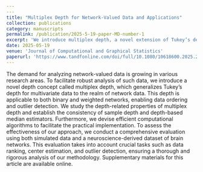 ```yaml
---
​---
title: "Multiplex Depth for Network-Valued Data and Applications"
collection: publications
category: manuscripts
permalink: /publication/2025-5-19-paper-MD-number-1
excerpt: 'We introduce multiplex depth, a novel extension of Tukey’s depth for analyzing network-valued data. It enables data ordering, center estimation, and outlier detection. We establish its theoretical properties, develop efficient algorithms, and validate our method through simulations and brain network data, demonstrating improved performance on key analysis tasks.'
date: 2025-05-19
venue: 'Journal of Computational and Graphical Statistics'
paperurl: 'https://www.tandfonline.com/doi/full/10.1080/10618600.2025.2475137'
---
```

The demand for analyzing network-valued data is growing in various research areas. To facilitate robust analysis of such data, we introduce a novel depth concept called multiplex depth, which generalizes Tukey’s depth for multivariate data to the realm of network data. This depth is applicable to both binary and weighted networks, enabling data ordering and outlier detection. We study the depth-related properties of multiplex depth and establish the consistency of sample depth and depth-based median estimators. Furthermore, we devise efficient computational algorithms to facilitate the practical implementation. To assess the effectiveness of our approach, we conduct a comprehensive evaluation using both simulated data and a neuroscience-derived dataset of brain networks. This evaluation takes into account crucial tasks such as data ranking, center estimation, and outlier detection, ensuring a thorough and rigorous analysis of our methodology. Supplementary materials for this article are available online.
